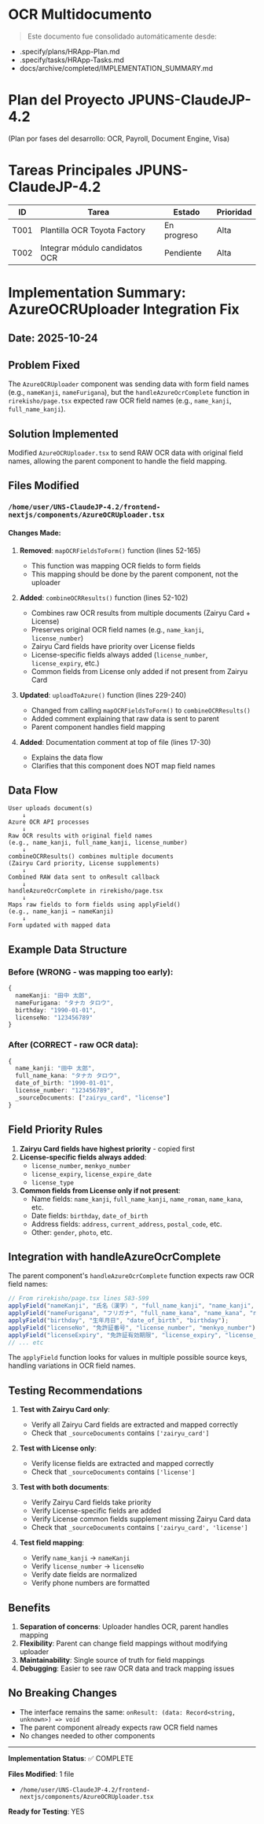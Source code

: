 # OCR Multidocumento

> Este documento fue consolidado automáticamente desde:
- .specify/plans/HRApp-Plan.md
- .specify/tasks/HRApp-Tasks.md
- docs/archive/completed/IMPLEMENTATION_SUMMARY.md

<!-- Fuente: .specify/plans/HRApp-Plan.md -->

# Plan del Proyecto JPUNS-ClaudeJP-4.2
(Plan por fases del desarrollo: OCR, Payroll, Document Engine, Visa)

<!-- Fuente: .specify/tasks/HRApp-Tasks.md -->

# Tareas Principales JPUNS-ClaudeJP-4.2
| ID | Tarea | Estado | Prioridad |
|----|--------|---------|-----------|
| T001 | Plantilla OCR Toyota Factory | En progreso | Alta |
| T002 | Integrar módulo candidatos OCR | Pendiente | Alta |

<!-- Fuente: docs/archive/completed/IMPLEMENTATION_SUMMARY.md -->

# Implementation Summary: AzureOCRUploader Integration Fix

## Date: 2025-10-24

## Problem Fixed
The `AzureOCRUploader` component was sending data with form field names (e.g., `nameKanji`, `nameFurigana`), but the `handleAzureOcrComplete` function in `rirekisho/page.tsx` expected raw OCR field names (e.g., `name_kanji`, `full_name_kanji`).

## Solution Implemented
Modified `AzureOCRUploader.tsx` to send RAW OCR data with original field names, allowing the parent component to handle the field mapping.

## Files Modified

### `/home/user/UNS-ClaudeJP-4.2/frontend-nextjs/components/AzureOCRUploader.tsx`

#### Changes Made:

1. **Removed**: `mapOCRFieldsToForm()` function (lines 52-165)
   - This function was mapping OCR fields to form fields
   - This mapping should be done by the parent component, not the uploader

2. **Added**: `combineOCRResults()` function (lines 52-102)
   - Combines raw OCR results from multiple documents (Zairyu Card + License)
   - Preserves original OCR field names (e.g., `name_kanji`, `license_number`)
   - Zairyu Card fields have priority over License fields
   - License-specific fields always added (`license_number`, `license_expiry`, etc.)
   - Common fields from License only added if not present from Zairyu Card

3. **Updated**: `uploadToAzure()` function (lines 229-240)
   - Changed from calling `mapOCRFieldsToForm()` to `combineOCRResults()`
   - Added comment explaining that raw data is sent to parent
   - Parent component handles field mapping

4. **Added**: Documentation comment at top of file (lines 17-30)
   - Explains the data flow
   - Clarifies that this component does NOT map field names

## Data Flow

```
User uploads document(s)
    ↓
Azure OCR API processes
    ↓
Raw OCR results with original field names
(e.g., name_kanji, full_name_kanji, license_number)
    ↓
combineOCRResults() combines multiple documents
(Zairyu Card priority, License supplements)
    ↓
Combined RAW data sent to onResult callback
    ↓
handleAzureOcrComplete in rirekisho/page.tsx
    ↓
Maps raw fields to form fields using applyField()
(e.g., name_kanji → nameKanji)
    ↓
Form updated with mapped data
```

## Example Data Structure

### Before (WRONG - was mapping too early):
```typescript
{
  nameKanji: "田中 太郎",
  nameFurigana: "タナカ タロウ",
  birthday: "1990-01-01",
  licenseNo: "123456789"
}
```

### After (CORRECT - raw OCR data):
```typescript
{
  name_kanji: "田中 太郎",
  full_name_kana: "タナカ タロウ",
  date_of_birth: "1990-01-01",
  license_number: "123456789",
  _sourceDocuments: ["zairyu_card", "license"]
}
```

## Field Priority Rules

1. **Zairyu Card fields have highest priority** - copied first
2. **License-specific fields always added**:
   - `license_number`, `menkyo_number`
   - `license_expiry`, `license_expire_date`
   - `license_type`
3. **Common fields from License only if not present**:
   - Name fields: `name_kanji`, `full_name_kanji`, `name_roman`, `name_kana`, etc.
   - Date fields: `birthday`, `date_of_birth`
   - Address fields: `address`, `current_address`, `postal_code`, etc.
   - Other: `gender`, `photo`, etc.

## Integration with handleAzureOcrComplete

The parent component's `handleAzureOcrComplete` function expects raw OCR field names:

```typescript
// From rirekisho/page.tsx lines 583-599
applyField("nameKanji", "氏名（漢字）", "full_name_kanji", "name_kanji", "name_roman");
applyField("nameFurigana", "フリガナ", "full_name_kana", "name_kana", "name_katakana");
applyField("birthday", "生年月日", "date_of_birth", "birthday");
applyField("licenseNo", "免許証番号", "license_number", "menkyo_number");
applyField("licenseExpiry", "免許証有効期限", "license_expiry", "license_expire_date");
// ... etc
```

The `applyField` function looks for values in multiple possible source keys, handling variations in OCR field names.

## Testing Recommendations

1. **Test with Zairyu Card only**:
   - Verify all Zairyu Card fields are extracted and mapped correctly
   - Check that `_sourceDocuments` contains `['zairyu_card']`

2. **Test with License only**:
   - Verify license fields are extracted and mapped correctly
   - Check that `_sourceDocuments` contains `['license']`

3. **Test with both documents**:
   - Verify Zairyu Card fields take priority
   - Verify License-specific fields are added
   - Verify License common fields supplement missing Zairyu Card data
   - Check that `_sourceDocuments` contains `['zairyu_card', 'license']`

4. **Test field mapping**:
   - Verify `name_kanji` → `nameKanji`
   - Verify `license_number` → `licenseNo`
   - Verify date fields are normalized
   - Verify phone numbers are formatted

## Benefits

1. **Separation of concerns**: Uploader handles OCR, parent handles mapping
2. **Flexibility**: Parent can change field mappings without modifying uploader
3. **Maintainability**: Single source of truth for field mappings
4. **Debugging**: Easier to see raw OCR data and track mapping issues

## No Breaking Changes

- The interface remains the same: `onResult: (data: Record<string, unknown>) => void`
- The parent component already expects raw OCR field names
- No changes needed to other components

---

**Implementation Status**: ✅ COMPLETE

**Files Modified**: 1 file
- `/home/user/UNS-ClaudeJP-4.2/frontend-nextjs/components/AzureOCRUploader.tsx`

**Ready for Testing**: YES
